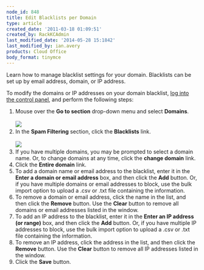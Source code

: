 ```yaml
---
node_id: 848
title: Edit Blacklists per Domain
type: article
created_date: '2011-03-18 01:09:51'
created_by: RackKCAdmin
last_modified_date: '2014-05-28 15:1842'
last_modified_by: ian.avery
products: Cloud Office
body_format: tinymce
---
```


Learn how to manage blacklist settings for your domain. Blacklists can
be set up by email address, domain, or IP address.

To modify the domains or IP addresses on your domain blacklist, [log
into the control panel](https://apps.rackspace.com/?cp), and perform the
following steps:

1.  Mouse over the **Go to section** drop-down menu and select
    **Domains**.\
      \
    ![](/knowledge_center/sites/default/files/field/image/Screen%20Shot%202014-05-20%20at%2010.19.12%20AM.png)
2.  In the **Spam Filtering** section, click the **Blacklists** link.\
      \
    ![](/knowledge_center/sites/default/files/field/image/Screen%20Shot%202014-05-20%20at%208.41.19%20AM_0.png)
3.  If you have multiple domains, you may be prompted to select a domain
    name. Or, to change domains at any time, click the **change domain**
    link.
4.  Click the **Entire domain** link.
5.  To add a domain name or email address to the blacklist, enter it in
    the **Enter a domain or email address** box, and then click the
    **Add** button. Or, if you have multiple domains or email addresses
    to block, use the bulk import option to upload a .csv or .txt file
    containing the information.
6.  To remove a domain or email address, click the name in the list, and
    then click the **Remove** button. Use the **Clear** button to remove
    all domains or email addresses listed in the window.
7.  To add an IP address to the blacklist, enter it in the **Enter an IP
    address (or range)** box, and then click the **Add** button. Or, if
    you have multiple IP addresses to block, use the bulk import option
    to upload a .csv or .txt file containing the information.
8.  To remove an IP address, click the address in the list, and then
    click the **Remove** button. Use the **Clear** button to remove all
    IP addresses listed in the window.
9.  Click the **Save** button.


